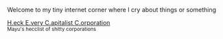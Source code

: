 <div class="centertext">
  
Welcome to my tiny internet corner where I cry about things or something

<div class="bigtext">
<a href="/#/hecclist.md">H.eck E.very C.apitalist C.orporation</a>
</div>
<sup>Mayu's hecclist of shitty corporations</sup>

</div>
